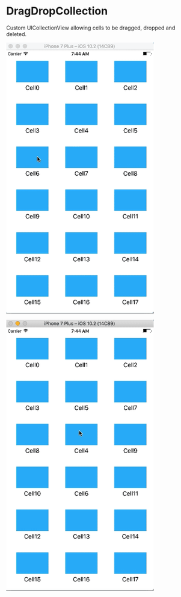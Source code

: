 # DragDropCollection
Custom UICollectionView allowing cells to be dragged, dropped and deleted. 

![demo](Screenshots/DragGif.gif)

![demo](Screenshots/DragDelete.gif)
